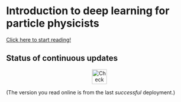 # Introduction to deep learning for particle physicists

[Click here to start reading!](https://hsf-training.github.io/deep-learning-intro-for-hep/)

## Status of continuous updates

<p align="center">
  <a href="https://github.com/hsf-training/deep-learning-intro-for-hep/actions/workflows/deploy.yml">
    <img src="https://github.com/hsf-training/deep-learning-intro-for-hep/actions/workflows/deploy.yml/badge.svg" alt="Check deploy.yml" height="40">
  </a>
</p>

(The version you read online is from the last _successful_ deployment.)
